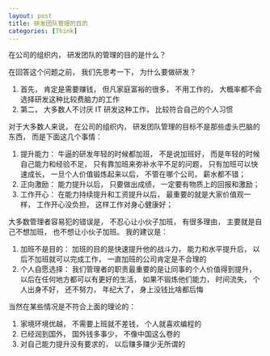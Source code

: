 ```yaml
---
layout: post
title: 研发团队管理的目的
categories: [Think]
---
```


在公司的组织内， 研发团队的管理的目的是什么？ 

在回答这个问题之前， 我们先思考一下， 为什么要做研发？
1. 首先， 肯定是需要赚钱， 但凡家庭富裕的很多， 不用工作的， 大概率都不会选择研发这种比较费脑力的工作
2. 第二， 大多数人不讨厌 IT 研发这种工作， 比较符合自己的个人习惯

对于大多数人来说， 在公司的组织内， 研发团队管理的目标不是那些虚头巴脑的东西， 而是下面这几个事情：
1. 提升能力： 牛逼的研发年轻的时候都加班， 不是说加班好， 而是年轻的时候自己能力和经验不足， 只有靠加班来弥补水平不足的问题， 只有加班可以快速成长， 一旦个人价值锻炼起来以后， 不管在哪个公司， 薪水都不错；
2. 正向激励： 能力提升以后， 只要做出成绩， 一定要有物质上的回报和激励；
3. 工作开心： 在能力持续提升和工资提升以后， 最重要的就是大家价值观一样， 工作开心没负担， 这样工作对身心健康好；

大多数管理者容易犯的错误是， 不忍心让小伙子加班， 有很多理由， 主要就是自己不想加班， 也不想让小伙子加班。 我的建议是：
1. 加班不是目的： 加班的目的是快速提升他的战斗力， 能力和水平提升后， 以后不加班就可以完成工作， 一直加班的公司肯定是不合理的
2. 个人自愿选择： 我们管理者的职责最重要的是让同事的个人价值得到提升， 以后在任何地方都可以有更好的生活， 如果不锻炼他们能力， 时间流失， 个人出身不好， 还不努力， 年纪大了， 身上没钱比啥都后悔

当然在某些情况是不符合上面的理论的：
1. 家境环境优越， 不需要上班就不差钱， 个人就喜欢编程的
2. 已经润到国外， 国外钱多事少， 不像中国这么卷的
3. 对自己能力提升没有要求的， 以后赚多赚少无所谓的
